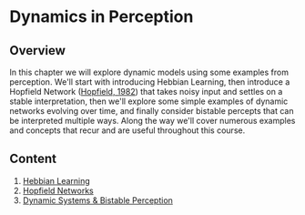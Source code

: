 # Dynamics in Perception

## Overview

In this chapter we will explore dynamic models using some examples from perception. We'll start with introducing Hebbian Learning, then introduce a Hopfield Network ([Hopfield, 1982](https://doi.org/10.1073/pnas.79.8.2554)) that takes noisy input and settles on a stable interpretation, then we'll explore some simple examples of dynamic networks evolving over time, and finally consider bistable percepts that can be interpreted multiple ways. Along the way we'll cover numerous examples and concepts that recur and are useful throughout this course.

## Content
1. [Hebbian Learning](notebooks/1%20Hebbian%20Learning.ipynb)
2. [Hopfield Networks](notebooks/2%20Hopfield%20Networks.ipynb)
3. [Dynamic Systems & Bistable Perception](notebooks/3%20Dynamic%20Systems%20and%20Bistable%20Perception.ipynb)
